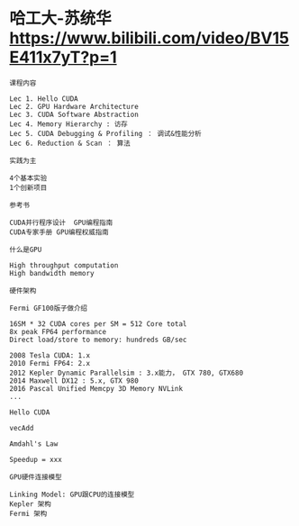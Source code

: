 # 哈工大-苏统华 https://www.bilibili.com/video/BV15E411x7yT?p=1

```
课程内容

Lec 1. Hello CUDA
Lec 2. GPU Hardware Architecture
Lec 3. CUDA Software Abstraction
Lec 4. Memory Hierarchy : 访存
Lec 5. CUDA Debugging & Profiling ： 调试&性能分析
Lec 6. Reduction & Scan ： 算法
```


```
实践为主

4个基本实验
1个创新项目
```


```
参考书

CUDA并行程序设计  GPU编程指南
CUDA专家手册 GPU编程权威指南
```


```
什么是GPU

High throughput computation
High bandwidth memory
```

```
硬件架构

Fermi GF100版子做介绍

16SM * 32 CUDA cores per SM = 512 Core total
8x peak FP64 performance
Direct load/store to memory: hundreds GB/sec

2008 Tesla CUDA: 1.x
2010 Fermi FP64: 2.x
2012 Kepler Dynamic Parallelsim : 3.x能力， GTX 780, GTX680
2014 Maxwell DX12 : 5.x, GTX 980
2016 Pascal Unified Memcpy 3D Memory NVLink
...
```


```
Hello CUDA

vecAdd
```


```
Amdahl's Law

Speedup = xxx

```



```
GPU硬件连接模型

Linking Model: GPU跟CPU的连接模型
Kepler 架构
Fermi 架构
```



